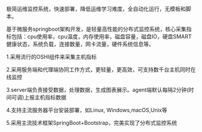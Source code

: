 极简运维监控系统，快速部署，降低运维学习难度，全自动化运行，无模板和脚本。

基于微服务springboot架构开发，是轻量高性能的分布式监控系统，核心采集指标包括：cpu使用率，cpu温度，内存使用率，磁盘容量，磁盘IO，硬盘SMART健康状态，系统负载，连接数量，网卡流量，硬件系统信息等。

1.采用流行的OSHI组件来采集主机指标

2.采用服务端和代理端协同工作方式，更轻量，更高效，可支持数千台主机同时在线监控

3.server端负责接受数据，处理数据，生成图表展示。agent端默认每隔2分钟(时间可调)上报主机指标数据

4.支持主流服务器平台安装部署，如Linux, Windows,macOS,Unix等

5.采用主流技术框架SpringBoot+Bootstrap，完美实现了分布式监控系统
